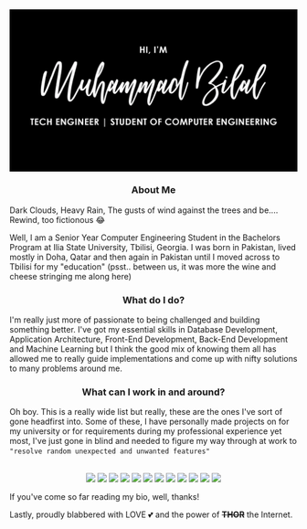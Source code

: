 <img src="https://github.com/bilalmotiwala/bilalmotiwala/blob/main/blob/master/assets/Heading.gif" align="center" />

<h3 align="center">About Me</h3>

Dark Clouds, Heavy Rain, The gusts of wind against the trees and be.... Rewind, too fictionous 😂

Well, I am a Senior Year Computer Engineering Student in the Bachelors Program at Ilia State University, Tbilisi, Georgia. I was born in Pakistan, lived mostly in Doha, Qatar and then again in Pakistan until I moved across to Tbilisi for my "education" (psst.. between us, it was more the wine and cheese stringing me along here)

<h3 align="center">What do I do?</h3>

I'm really just more of passionate to being challenged and building something better. I've got my essential skills in Database Development, Application Architecture, Front-End Development, Back-End Development and Machine Learning but I think the good mix of knowing them all has allowed me to really guide implementations and come up with nifty solutions to many problems around me.

<h3 align="center">What can I work in and around?</h3>

Oh boy. This is a really wide list but really, these are the ones I've sort of gone headfirst into. Some of these, I have personally made projects on for my university or for requirements during my professional experience yet most, I've just gone in blind and needed to figure my way through at work to `"resolve random unexpected and unwanted features"`

<br/>

<div align="center">
  <img src="https://cdn.jsdelivr.net/gh/devicons/devicon/icons/c/c-original.svg" style="width: 10%"/> <img src="https://cdn.jsdelivr.net/gh/devicons/devicon/icons/cplusplus/cplusplus-original.svg" style="width: 10%"/> <img src="https://cdn.jsdelivr.net/gh/devicons/devicon/icons/csharp/csharp-original.svg" style="width: 10%"/> <img src="https://cdn.jsdelivr.net/gh/devicons/devicon/icons/css3/css3-original-wordmark.svg" style="width: 10%"/> <img src="https://cdn.jsdelivr.net/gh/devicons/devicon/icons/html5/html5-original-wordmark.svg" style="width: 10%"/> <img src="https://cdn.jsdelivr.net/gh/devicons/devicon/icons/javascript/javascript-original.svg" style="width: 10%"/> <img src="https://cdn.jsdelivr.net/gh/devicons/devicon/icons/jquery/jquery-original-wordmark.svg" style="width: 10%"/> <img src="https://cdn.jsdelivr.net/gh/devicons/devicon/icons/jupyter/jupyter-original-wordmark.svg" style="width: 10%"/> <img src="https://cdn.jsdelivr.net/gh/devicons/devicon/icons/nodejs/nodejs-original-wordmark.svg" style="width: 10%"/> <img src="https://cdn.jsdelivr.net/gh/devicons/devicon/icons/numpy/numpy-original-wordmark.svg" style="width: 10%"/> <img src="https://cdn.jsdelivr.net/gh/devicons/devicon/icons/pandas/pandas-original-wordmark.svg" style="width: 10%"/> <img src="https://cdn.jsdelivr.net/gh/devicons/devicon/icons/python/python-original.svg" style="width: 10%"/>

</div>

If you've come so far reading my bio, well, thanks!

Lastly, proudly blabbered with LOVE 💕 and the power of **~~THOR~~** the Internet.
